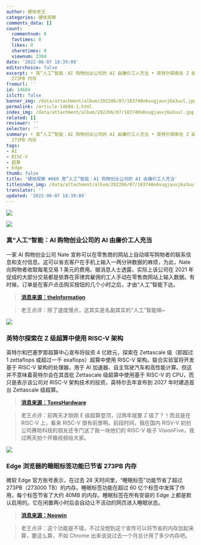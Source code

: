 ```yaml
---
author: 硬核老王
categories: 硬核观察
comments_data: []
count:
  commentnum: 0
  favtimes: 0
  likes: 0
  sharetimes: 0
  viewnum: 2384
date: '2022-06-07 18:39:09'
editorchoice: false
excerpt: • 真“人工”智能：AI 购物创业公司的 AI 由廉价工人充当 • 英特尔探索在 Z 级超算中使用 RISC-V 架构 • Edge 浏览器的睡眠标签功能已节省
  273PB 内存
fromurl: ''
id: 14684
islctt: false
banner_img: /data/attachment/album/202206/07/183740o6vugjauvj6a3uul.jpg
permalink: /article-14684-1.html
index_img: /data/attachment/album/202206/07/183740o6vugjauvj6a3uul.jpg
related: []
reviewer: ''
selector: ''
summary: • 真“人工”智能：AI 购物创业公司的 AI 由廉价工人充当 • 英特尔探索在 Z 级超算中使用 RISC-V 架构 • Edge 浏览器的睡眠标签功能已节省
  273PB 内存
tags:
- AI
- RISC-V
- 超算
- Edge
thumb: false
title: '硬核观察 #660 真“人工”智能：AI 购物创业公司的 AI 由廉价工人充当'
titleindex_img: /data/attachment/album/202206/07/183740o6vugjauvj6a3uul.jpg
translator: ''
updated: '2022-06-07 18:39:09'
---
```


![](/data/attachment/album/202206/07/183740o6vugjauvj6a3uul.jpg)


![](/data/attachment/album/202206/07/183754k2c63ph3de33lkpz.jpg)


### 真“人工”智能：AI 购物创业公司的 AI 由廉价工人充当


一家 AI 购物创业公司 Nate 宣称可以在零售商的网站上自动填写购物者的联系信息和支付信息。这可以省去客户在手机上输入一两分钟数据的麻烦，为此，Nate 向购物者收取每笔交易 1 美元的费用。据消息人士透露，实际上该公司在 2021 年促成的大部分交易都是依靠在菲律宾雇佣的工人手动在零售商网站上输入数据。有时候，订单是在客户点击购买按钮的几个小时之后，才由“人工”智能下达。



> 
> **[消息来源：theInformation](https://www.theinformation.com/articles/shaky-tech-and-cash-burning-giveaways-ai-shopping-startup-shows-excesses-of-funding-boom)**
> 
> 
> 



> 
> 老王点评：除了速度慢点，这其实是名副其实的“人工”智能嘛~
> 
> 
> 


![](/data/attachment/album/202206/07/183806s77nzqo7mikl78m7.jpg)


### 英特尔探索在 Z 级超算中使用 RISC-V 架构


英特尔和巴塞罗那超算中心宣布将投资 4 亿欧元，探索在 Zettascale 级（即超过 1 zettaflops 或超过一千 exaflops）超算中使用 RISC-V 架构。联合实验室将开发基于 RISC-V 架构的处理器，用于 AI 加速器、自主驾驶汽车和高性能计算。但这并不意味着英特尔会在其首批 Zettascale 级超算中使用基于 RISC-V 的 CPU，而只是表示该公司对 RISC-V 架构技术的投资，英特尔去年宣布到 2027 年时建造首台 Zettascale 级超算。



> 
> **[消息来源：TomsHardware](https://www.tomshardware.com/news/intel-to-explore-risc-v-isa-for-zettascale-supercomputers)**
> 
> 
> 



> 
> 老王点评：前两天才刚刚 E 级超算登顶，过两年就要 Z 级了？！而且是在 RISC-V 上，看来 RISC-V 很有前景啊。前段时间，我在国内 RISV-V 初创公司赛昉科技的朋友还专门送了我一块他们的 RISC-V 板子 VisionFive，我过两天拍个开箱视频给大家。
> 
> 
> 


![](/data/attachment/album/202206/07/183824f1rnrnnppu6rn6h5.jpg)


### Edge 浏览器的睡眠标签功能已节省 273PB 内存


微软 Edge 官方账号表示，在过去 28 天时间里，“睡眠标签”功能节省了超过 273PB（273000 TB）的内存。睡眠标签功能在超过 60 亿个标签中发挥了作用，每个标签节省了大约 40MB 的内存。睡眠标签在所有安装的 Edge 上都是默认启用的。它在闲置两小时后会自动让不活动的网页进入睡眠状态。



> 
> **[消息来源：Neowin](https://www.neowin.net/news/microsoft-says-sleeping-tabs-in-edge-saved-more-than-273-petabytes-of-ram-in-28-days/)**
> 
> 
> 



> 
> 老王点评：这个功能是不错，不过没想到这个宣传可以将节省的内存加起来算，要这么算，不如 Chrome 出来说说过去一个月总计用了多少内存吧。
> 
> 
>